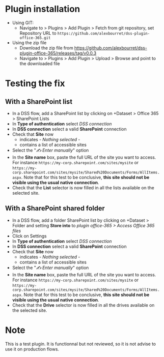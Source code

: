 # Plugin installation

- Using GIT:
    - Navigate to > Plugins > Add Plugin > Fetch from git repository, set Repository URL to `https://github.com/alexbourret/dss-plugin-office-365.git` 
- Using the zip file
    - Download the zip file from https://github.com/alexbourret/dss-plugin-office-365/releases/tag/v0.0.3
    - Navigate to > Plugins > Add Plugin > Upload > Browse and point to the downloaded file

# Testing the fix

## With a SharePoint list

- In a DSS flow, add a SharePoint list by clicking on +Dataset > Office 365 > SharePoint Lists
- In **Type of authentication** select *DSS connection*
- In **DSS connection** select a valid **SharePoint** connection
- Check that **Site** now
    - indicates *- Nothing selected -*
    - contains a list of accessible sites
- Select the "*✍️ Enter manually*" option
- In the **Site name** box, paste the full URL of the site you want to access. For instance `https://my-corp.sharepoint.com/sites/mysite` or `https://my-corp.sharepoint.com/sites/mysite/Shared%20Documents/Forms/AllItems.aspx`. Note that for this test to be conclusive, **this site should not be visible using the usual native connection**. 
- Check that the **List** selector is now filled in all the lists available on the selected site.

## With a SharePoint shared folder

- In a DSS flow, add a folder SharePoint list by clicking on +Dataset > Folder and setting **Store into** to *plugin office-365 > Access Office 365 files*
- Click on Settings
- In **Type of authentication** select *DSS connection*
- In **DSS connection** select a valid **SharePoint** connection
- Check that **Site** now
    - indicates *- Nothing selected -*
    - contains a list of accessible sites
- Select the "*✍️ Enter manually*" option
- In the **Site name** box, paste the full URL of the site you want to access. For instance `https://my-corp.sharepoint.com/sites/mysite` or `https://my-corp.sharepoint.com/sites/mysite/Shared%20Documents/Forms/AllItems.aspx`. Note that for this test to be conclusive, **this site should not be visible using the usual native connection**. 
- Check that the **Drive** selector is now filled in all the drives available on the selected site.

# Note

This is a test plugin. It is functionnal but not reviewed, so it is not advise to use it on production flows.
